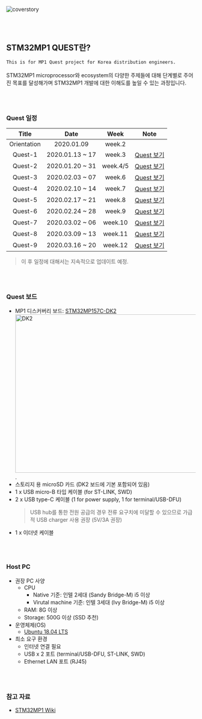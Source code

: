 ![coverstory](https://github.com/marcusjang78/korea-stm32mp1-quest/blob/master/images/coverstory1.png?raw=true)

<br/><br/>
## STM32MP1 QUEST란?
`This is for MP1 Quest project for Korea distribution engineers.`<br/><br/>
STM32MP1 microprocessor와 ecosystem의 다양한 주제들에 대해 단계별로 주어진 목표를 달성해가며 STM32MP1 개발에 대한 이해도를 높일 수 있는 과정입니다.

<br/><br/>
### Quest 일정
| Title | Date | Week | Note
| :------------: | :------------: |:------------: |:------------: |
| Orientation | 2020.01.09 | week.2 | |
| Quest-1 | 2020.01.13 ~ 17 | week.3 |[Quest 보기](https://github.com/marcusjang78/korea-stm32mp1-quest/blob/master/mp1-quest-01/README.md)|
| Quest-2 | 2020.01.20 ~ 31 | week.4/5 |[Quest 보기](https://github.com/marcusjang78/korea-stm32mp1-quest/tree/master/mp1-quest-02)|
| Quest-3 | 2020.02.03 ~ 07 | week.6 |[Quest 보기](https://github.com/marcusjang78/korea-stm32mp1-quest/tree/master/mp1-quest-03)|
| Quest-4 | 2020.02.10 ~ 14 | week.7 |[Quest 보기](https://github.com/marcusjang78/korea-stm32mp1-quest/tree/master/mp1-quest-04)|
| Quest-5 | 2020.02.17 ~ 21 | week.8 |[Quest 보기](https://github.com/marcusjang78/korea-stm32mp1-quest/tree/master/mp1-quest-05)|
| Quest-6 | 2020.02.24 ~ 28 | week.9 |[Quest 보기](https://github.com/marcusjang78/korea-stm32mp1-quest/tree/master/mp1-quest-06)|
| Quest-7 | 2020.03.02 ~ 06 | week.10 |[Quest 보기](https://github.com/marcusjang78/korea-stm32mp1-quest/tree/master/mp1-quest-07)|
| Quest-8 | 2020.03.09 ~ 13 | week.11 |[Quest 보기](https://github.com/marcusjang78/korea-stm32mp1-quest/tree/master/mp1-quest-08)|
| Quest-9 | 2020.03.16 ~ 20 | week.12 |[Quest 보기](https://github.com/marcusjang78/korea-stm32mp1-quest/tree/master/mp1-quest-09)|
> 이 후 일정에 대해서는 지속적으로 업데이트 예정.

<br/><br/>
### Quest 보드
- MP1 디스커버리 보드: [STM32MP157C-DK2](https://www.st.com/en/evaluation-tools/stm32mp157c-dk2.html)
<img src="https://github.com/marcusjang78/korea-stm32mp1-quest/blob/master/images/mp1-disco.jpg" alt="DK2" width="560" height="420" />.
- 스토리지 용 microSD 카드 (DK2 보드에 기본 포함되어 있음)
- 1 x USB micro-B 타입 케이블 (for ST-LINK, SWD)
- 2 x USB type-C 케이블 (1 for power supply, 1 for terminal/USB-DFU)
  > USB hub를 통한 전원 공급의 경우 전류 요구치에 미달할 수 있으므로 가급적 USB charger 사용 권장 (5V/3A 권장)
- 1 x 이더넷 케이블

<br/><br/>
### Host PC
- 권장 PC 사양
  - CPU
    - Native 기준: 인텔 2세대 (Sandy Bridge-M) i5 이상
    - Virutal machine 기준: 인텔 3세대 (Ivy Bridge-M) i5 이상
  - RAM: 8G 이상
  - Storage: 500G 이상 (SSD 추천)
- 운영체제(OS)
  - [Ubuntu 18.04 LTS](https://ubuntu.com/#download)
- 최소 요구 환경
  - 인터넷 연결 필요
  - USB x 2 포트 (terminal/USB-DFU, ST-LINK, SWD)
  - Ethernet LAN 포트 (RJ45)

<br/><br/>
### 참고 자료
 - [STM32MP1 Wiki](https://wiki.st.com/stm32mpu/index.php/Main_Page)

<br/><br/>
